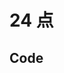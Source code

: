 # 24 点

<applications name="Point24" />

## Code

```jsx title="/src/components/Applications/point24/index.tsx"

```
